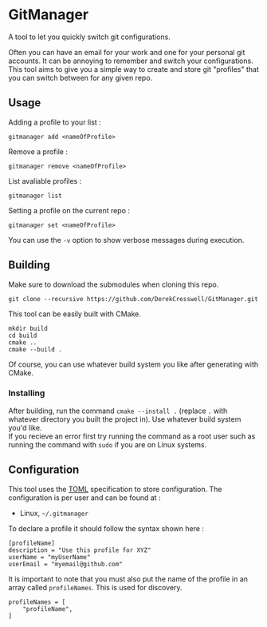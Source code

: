 # GitManager

A tool to let you quickly switch git configurations.

Often you can have an email for your work and one for your personal git accounts. It can be annoying to remember and switch your configurations.
This tool aims to give you a simple way to create and store git "profiles" that you can switch between for any given repo.

## Usage

Adding a profile to your list :

```
gitmanager add <nameOfProfile>
```

Remove a profile :

```
gitmanager remove <nameOfProfile>
```

List avaliable profiles :

```
gitmanager list
```

Setting a profile on the current repo :

```
gitmanager set <nameOfProfile>
```

You can use the `-v` option to show verbose messages during execution.

## Building

Make sure to download the submodules when cloning this repo.

```
git clone --recursive https://github.com/DerekCresswell/GitManager.git
```

This tool can be easily built with CMake.

```
mkdir build
cd build
cmake ..
cmake --build .
```

Of course, you can use whatever build system you like after generating with CMake.

### Installing

After building, run the command `cmake --install .` (replace `.` with whatever directory you built the project in). Use whatever build system you'd like.\
If you recieve an error first try running the command as a root user such as running the command with `sudo` if you are on Linux systems.

## Configuration

This tool uses the [TOML](https://toml.io/) specification to store configuration. The configuration is per user and can be found at :

* Linux, `~/.gitmanager`

To declare a profile it should follow the syntax shown here :

```
[profileName]
description = "Use this profile for XYZ"
userName = "myUserName"
userEmail = "myemail@github.com"
```

It is important to note that you must also put the name of the profile in an array called `profileNames`. This is used for discovery.

```
profileNames = [
    "profileName",
]
```
